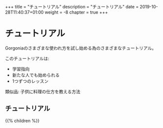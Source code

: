 +++
title = "チュートリアル"
description = "チュートリアル"
date = 2019-10-28T11:40:37+01:00
weight = -8
chapter = true
+++

# チュートリアル

Gorgoniaのさまざまな使われ方を試し始める為のさまざまなチュートリアル。

このチュートリアルは:

* 学習指向
* 新たな人でも始められる
* 1つずつのレッスン

類似品: 子供に料理の仕方を教える方法

## チュートリアル

{{% children %}}
